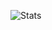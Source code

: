 ![Stats](https://github-readme-stats.vercel.app/api?username=ashwanikumar04&count_private=true&show_icons=true)
